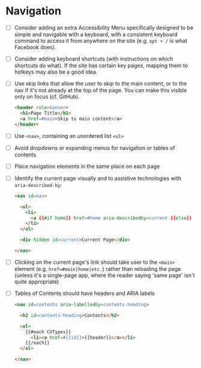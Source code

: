 # Navigation

- [ ] Consider adding an extra Accessibility Menu specifically designed to be simple and navigable with a keyboard, with a consistent keyboard command to access it from anywhere on the site (e.g. `opt + /` is what Facebook does).

- [ ] Consider adding keyboard shortcuts (with instructions on which shortcuts do what). If the site has certain key pages, mapping them to hotkeys may also be a good idea.

- [ ] Use skip links that allow the user to skip to the main content, or to the nav if it's not already at the top of the page. You can make this visible only on focus (cf. GitHub).

  ```html
  <header role=banner>
    <h1>Page Title</h1>
    <a href=#main>Skip to main content</a>
  </header>
  ```

- [ ] Use `<nav>`, containing an unordered list `<ul>`

- [ ] Avoid dropdowns or expanding menus for navigation or tables of contents

- [ ] Place navigation elements in the same place on each page

- [ ] Identify the current page visually and to assistive technologies with `aria-described-by`:

  ```html
  <nav id=nav>

    <ul>
      <li>
        <a {{#if home}} href=#home aria-describedby=current {{else}} href=/home {{/if}} >Home</a>
      </li>
    </ul>

    <div hidden id=current>Current Page</div>

  </nav>
  ```

- [ ] Clicking on the current page's link should take user to the `<main>` element (e.g. `href=#main|home|etc.`) rather than reloading the page (unless it's a single-page app, where the reader saying 'same page' isn't quite appropriate)

- [ ] Tables of Contents should have headers and ARIA labels

  ```html
  <nav id=contents aria-labelledby=contents-heading>

    <h2 id=contents-heading>Contents</h2>

    <ol>
      {{#each CVTypes}}
        <li><a href=#{{id}}>{{header}}</a></li>
      {{/each}}
    </ol>

  </nav>
  ```
